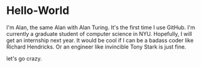 # Hello-World

I'm Alan, the same Alan with Alan Turing.
It's the first time I use GitHub.
I'm currently a graduate student of computer science in NYU.
Hopefully, I will get an internship next year.
It would be cool if I can be a badass coder like Richard Hendricks. 
Or an engineer like invincible Tony Stark is just fine.

let's go crazy.
